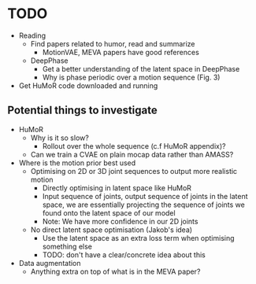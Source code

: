 # TODO

- Reading
    - Find papers related to humor, read and summarize
        - MotionVAE, MEVA papers have good references
    - DeepPhase
        - Get a better understanding of the latent space in DeepPhase
        - Why is phase periodic over a motion sequence (Fig. 3)
- Get HuMoR code downloaded and running

## Potential things to investigate
- HuMoR
    - Why is it so slow?
        - Rollout over the whole sequence (c.f HuMoR appendix)?
    - Can we train a CVAE on plain mocap data rather than AMASS?
- Where is the motion prior best used
    - Optimising on 2D or 3D joint sequences to output more realistic motion
        - Directly optimising in latent space like HuMoR
        - Input sequence of joints, output sequence of joints in the latent space, we are essentially projecting the sequence of joints we found onto the latent space of our model
        - Note: We have more confidence in our 2D joints
    - No direct latent space optimisation (Jakob's idea)
        - Use the latent space as an extra loss term when optimising something else
        - TODO: don't have a clear/concrete idea about this
- Data augmentation
    - Anything extra on top of what is in the MEVA paper?